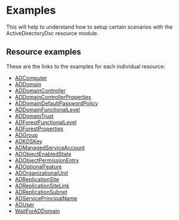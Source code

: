 # Examples

This will help to understand how to setup certain scenarios with the
ActiveDirectoryDsc resource module.

## Resource examples

These are the links to the examples for each individual resource:

- [ADComputer](Resources/ADComputer)
- [ADDomain](Resources/ADDomain)
- [ADDomainController](Resources/ADDomainController)
- [ADDomainControllerProperties](Resources/ADDomainControllerProperties)
- [ADDomainDefaultPasswordPolicy](Resources/ADDomainDefaultPasswordPolicy)
- [ADDomainFunctionalLevel](Resources/ADDomainFunctionalLevel)
- [ADDomainTrust](Resources/ADDomainTrust)
- [ADForestFunctionalLevel](Resources/ADForestFunctionalLevel)
- [ADForestProperties](Resources/ADForestProperties)
- [ADGroup](Resources/ADGroup)
- [ADKDSKey](Resources/ADKDSKey)
- [ADManagedServiceAccount](Resources/ADManagedServiceAccount)
- [ADObjectEnabledState](Resources/ADObjectEnabledState)
- [ADObjectPermissionEntry](Resources/ADObjectPermissionEntry)
- [ADOptionalFeature](Resources/ADOptionalFeature)
- [ADOrganizationalUnit](Resources/ADOrganizationalUnit)
- [ADReplicationSite](Resources/ADReplicationSite)
- [ADReplicationSiteLink](Resources/ADReplicationSiteLink)
- [ADReplicationSubnet](Resources/ADReplicationSubnet)
- [ADServicePrincipalName](Resources/ADServicePrincipalName)
- [ADUser](Resources/ADUser)
- [WaitForADDomain](Resources/WaitForADDomain)
